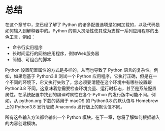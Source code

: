 # 总结

在这个章节中，您已经了解了 Python 的诸多配置选项是如何加载的，以及代码是如何输入到解释器中的。Python 的输入灵活性使其成为支撑一系列应用程序的出色工具，例如：

- 命令行实用程序
- 长时间运行的网络应用程序，例如Web服务器
- 简短、可组合的脚本

Python 设置配置属性的方式是多样的，从而也导致了 Python 语言的复杂性。例如，如果您基于 Python3.8 测试一个 Python 应用程序，它执行正确，但是在一个不同的环境下，它又执行失败了，您必须要清楚在这个环境中有哪些设置跟 Python3.8 不同。这意味着您需要检查环境变量、运行时标志，甚至是系统配置属性。在系统配置中找到的编译时属性在各个 Python 的发行版中可能不同。例如，从 python.org 下载的适用于 macOS 的 Python3.8 的默认值与 Homebrew 上的 Python3.8 发行版或 Anaconda 发行版上的默认值不同。

所有这些输入方法都会输出一个 Python 模块。在下一章，您将了解如何根据输入的内容创建模块。